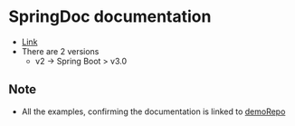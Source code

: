 # SpringDoc documentation
* [Link](https://springdoc.org/)
* There are 2 versions
  * v2 -> Spring Boot > v3.0
 
## Note
* All the examples, confirming the documentation is linked to [demoRepo](https://github.com/dancer1325/springdoc-openapi-demos)
